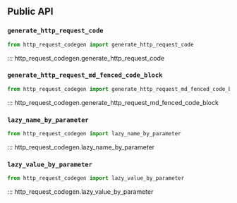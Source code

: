 ## Public API

### **`generate_http_request_code`**

```python
from http_request_codegen import generate_http_request_code
```

::: http_request_codegen.generate_http_request_code

### **`generate_http_request_md_fenced_code_block`**

```python
from http_request_codegen import generate_http_request_md_fenced_code_block
```

::: http_request_codegen.generate_http_request_md_fenced_code_block

### **`lazy_name_by_parameter`**

```python
from http_request_codegen import lazy_name_by_parameter
```

::: http_request_codegen.lazy_name_by_parameter

### **`lazy_value_by_parameter`**

```python
from http_request_codegen import lazy_value_by_parameter
```

::: http_request_codegen.lazy_value_by_parameter
